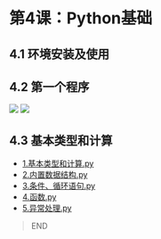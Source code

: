 # 第4课：Python基础

## 4.1 环境安装及使用

## 4.2 第一个程序
![](https://img3.doubanio.com/view/photo/l/public/p2533823201.jpg)
![](https://img3.doubanio.com/view/photo/l/public/p2533823203.jpg)

## 4.3 基本类型和计算
* [1.基本类型和计算.py](class4/1.基本类型和计算.py)
* [2.内置数据结构.py](class4/2.内置数据结构.py)
* [3.条件、循环语句.py](class4/3.条件、循环语句.py)
* [4.函数.py](class4/4.函数.py)
* [5.异常处理.py](class4/5.异常处理.py)
> END
